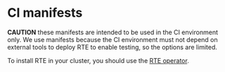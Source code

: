 # CI manifests

**CAUTION**
these manifests are intended to be used in the CI environment only.
We use manifests because the CI environment must not depend on external tools
to deploy RTE to enable testing, so the options are limited.

To install RTE in your cluster, you should use the [RTE operator](https://github.com/openshift-kni/rte-operator).
